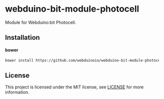 # webduino-bit-module-photocell

Module for Webduino:bit Photocell.

## Installation
#### bower
```sh
bower install https://github.com/webduinoio/webduino-bit-module-photocell.git
```

## License

This project is licensed under the MIT license, see [LICENSE](LICENSE) for more information.
